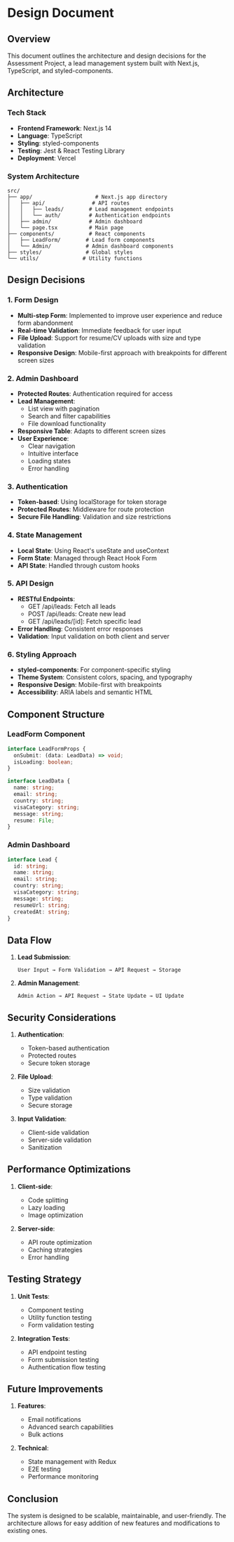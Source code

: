 # Design Document

## Overview
This document outlines the architecture and design decisions for the Assessment Project, a lead management system built with Next.js, TypeScript, and styled-components.

## Architecture

### Tech Stack
- **Frontend Framework**: Next.js 14
- **Language**: TypeScript
- **Styling**: styled-components
- **Testing**: Jest & React Testing Library
- **Deployment**: Vercel

### System Architecture
```
src/
├── app/                    # Next.js app directory
│   ├── api/               # API routes
│   │   ├── leads/        # Lead management endpoints
│   │   └── auth/         # Authentication endpoints
│   ├── admin/            # Admin dashboard
│   └── page.tsx          # Main page
├── components/           # React components
│   ├── LeadForm/        # Lead form components
│   └── Admin/           # Admin dashboard components
├── styles/              # Global styles
└── utils/              # Utility functions
```

## Design Decisions

### 1. Form Design
- **Multi-step Form**: Implemented to improve user experience and reduce form abandonment
- **Real-time Validation**: Immediate feedback for user input
- **File Upload**: Support for resume/CV uploads with size and type validation
- **Responsive Design**: Mobile-first approach with breakpoints for different screen sizes

### 2. Admin Dashboard
- **Protected Routes**: Authentication required for access
- **Lead Management**: 
  - List view with pagination
  - Search and filter capabilities
  - File download functionality
- **Responsive Table**: Adapts to different screen sizes
- **User Experience**: 
  - Clear navigation
  - Intuitive interface
  - Loading states
  - Error handling

### 3. Authentication
- **Token-based**: Using localStorage for token storage
- **Protected Routes**: Middleware for route protection
- **Secure File Handling**: Validation and size restrictions

### 4. State Management
- **Local State**: Using React's useState and useContext
- **Form State**: Managed through React Hook Form
- **API State**: Handled through custom hooks

### 5. API Design
- **RESTful Endpoints**:
  - GET /api/leads: Fetch all leads
  - POST /api/leads: Create new lead
  - GET /api/leads/[id]: Fetch specific lead
- **Error Handling**: Consistent error responses
- **Validation**: Input validation on both client and server

### 6. Styling Approach
- **styled-components**: For component-specific styling
- **Theme System**: Consistent colors, spacing, and typography
- **Responsive Design**: Mobile-first with breakpoints
- **Accessibility**: ARIA labels and semantic HTML

## Component Structure

### LeadForm Component
```typescript
interface LeadFormProps {
  onSubmit: (data: LeadData) => void;
  isLoading: boolean;
}

interface LeadData {
  name: string;
  email: string;
  country: string;
  visaCategory: string;
  message: string;
  resume: File;
}
```

### Admin Dashboard
```typescript
interface Lead {
  id: string;
  name: string;
  email: string;
  country: string;
  visaCategory: string;
  message: string;
  resumeUrl: string;
  createdAt: string;
}
```

## Data Flow

1. **Lead Submission**:
   ```
   User Input → Form Validation → API Request → Storage
   ```

2. **Admin Management**:
   ```
   Admin Action → API Request → State Update → UI Update
   ```

## Security Considerations

1. **Authentication**:
   - Token-based authentication
   - Protected routes
   - Secure token storage

2. **File Upload**:
   - Size validation
   - Type validation
   - Secure storage

3. **Input Validation**:
   - Client-side validation
   - Server-side validation
   - Sanitization

## Performance Optimizations

1. **Client-side**:
   - Code splitting
   - Lazy loading
   - Image optimization

2. **Server-side**:
   - API route optimization
   - Caching strategies
   - Error handling

## Testing Strategy

1. **Unit Tests**:
   - Component testing
   - Utility function testing
   - Form validation testing

2. **Integration Tests**:
   - API endpoint testing
   - Form submission testing
   - Authentication flow testing

## Future Improvements

1. **Features**:
   - Email notifications
   - Advanced search capabilities
   - Bulk actions

2. **Technical**:
   - State management with Redux
   - E2E testing
   - Performance monitoring

## Conclusion
The system is designed to be scalable, maintainable, and user-friendly. The architecture allows for easy addition of new features and modifications to existing ones. 